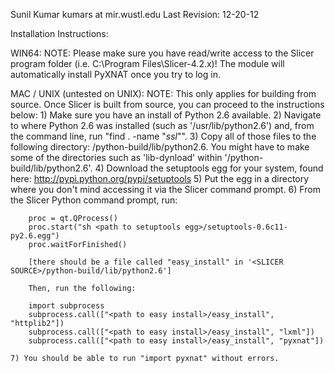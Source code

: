 Sunil Kumar
kumars at mir.wustl.edu
Last Revision: 12-20-12

Installation Instructions:

WIN64:
	NOTE: Please make sure you have read/write access to the Slicer program folder (i.e. C:\Program Files\Slicer-4.2.x)!
	The module will automatically install PyXNAT once you try to log in. 

MAC / UNIX (untested on UNIX):
	NOTE: This only applies for building from source.  Once Slicer is built from source, you can proceed to the instructions below:
	1) Make sure you have an install of Python 2.6 available.
	2) Navigate to where Python 2.6 was installed (such as '/usr/lib/python2.6') and, from the command line, run "find . -name "*ssl*"".
	3) Copy all of those files to the following directory: <SLICER SOURCE>/python-build/lib/python2.6.  You might have to make some of 
	   the directories such as 'lib-dynload' within '<SLICER SOURCE>/python-build/lib/python2.6'.
	4) Download the setuptools egg for your system, found here: http://pypi.python.org/pypi/setuptools
	5) Put the egg in a directory where you don't mind accessing it via the Slicer command prompt.
	6) From the Slicer Python command prompt, run:
	
		proc = qt.QProcess()
		proc.start("sh <path to setuptools egg>/setuptools-0.6c11-py2.6.egg")
		proc.waitForFinished()
		
		[there should be a file called "easy_install" in '<SLICER SOURCE>/python-build/lib/python2.6']
		
		Then, run the following:
		
		import subprocess
		subprocess.call(["<path to easy install>/easy_install", "httplib2"])
		subprocess.call(["<path to easy install>/easy_install", "lxml"])
		subprocess.call(["<path to easy install>/easy_install", "pyxnat"])
		
	7) You should be able to run "import pyxnat" without errors.